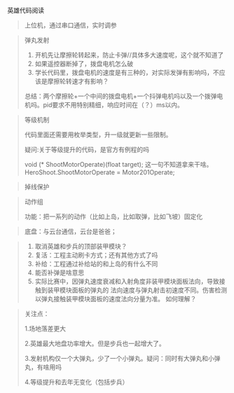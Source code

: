 英雄代码阅读

> 上位机，通过串口通信，实时调参

> 弹丸发射
>
> 1. 开机先让摩擦轮转起来，防止卡弹//具体多大速度呢，这个就不知道了
> 2. 如果遥控器断掉了，拨盘电机怎么破
> 3. 学长代码里，拨盘电机的速度是有三种的，对实际发弹有影响吗，不应该是摩擦轮转速才有影响？
>
> 总结：两个摩擦轮+一个中间的拨盘电机+一个抖弹电机吗以及一个拨弹电机吗。pid要求不用特别精细，响应时间在（？）ms以内。

> 等级机制
>
> 代码里面还需要用枚举类型，升一级就更新一些限制。
>
> 疑问:关于等级提升的代码，是官方有例程的吗
>
> void (* ShootMotorOperate)(float target); 这一句不知道拿来干啥。HeroShoot.ShootMotorOperate = Motor201Operate;
>

> 掉线保护

> 动作组
>
> 功能：把一系列的动作（比如上岛，比如取弹，比如飞坡）固定化

> 底盘：与云台通信，云台是爸爸；

> 1. 取消英雄和步兵的顶部装甲模块？
> 2. 复活：工程主动刷卡方式；还有其他方式了吗
> 3. 补给：工程通过补给站的和上岛的有什么不同
> 4. 能否补弹是啥意思
> 5. 实际比赛中，因弹丸速度衰减和入射角度非装甲模块面板法向，导致接触到装甲模块面板的弹丸的 法向速度与弹丸射击初速度不同。伤害检测以弹丸接触装甲模块面板的速度法向分量为准。 如何理解？

> 关注点：
>
> 1.场地落差更大
>
> 2.英雄最大地盘功率增大。但是步兵也一起增大了。
>
> 3.发射机构仅一个大弹丸，少了一个小弹丸。疑问：同时有大弹丸和小弹丸，有啥用吗
>
> 4.等级提升和去年无变化（包括步兵）
>
> 